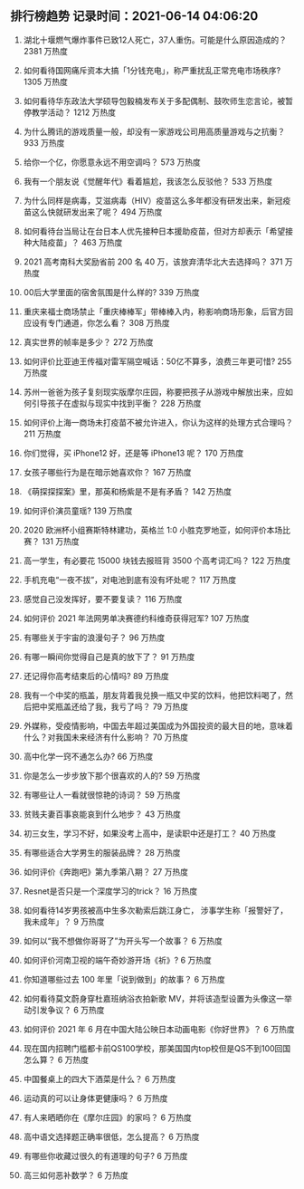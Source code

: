 
## 排行榜趋势 记录时间：2021-06-14 04:06:20
  
  1. 湖北十堰燃气爆炸事件已致12人死亡，37人重伤。可能是什么原因造成的？ 2381 万热度
    
  2. 如何看待国网痛斥资本大搞「1分钱充电」，称严重扰乱正常充电市场秩序? 1305 万热度
    
  3. 如何看待华东政法大学硕导包毅楠发布关于多配偶制、鼓吹师生恋言论，被暂停教学活动？ 1212 万热度
    
  4. 为什么腾讯的游戏质量一般，却没有一家游戏公司用高质量游戏与之抗衡？ 933 万热度
    
  5. 给你一个亿，你愿意永远不用空调吗？ 573 万热度
    
  6. 我有一个朋友说《觉醒年代》看着尴尬，我该怎么反驳他？ 533 万热度
    
  7. 为什么同样是病毒，艾滋病毒（HIV）疫苗这么多年都没有研发出来，新冠疫苗这么快就研发出来了呢？ 494 万热度
    
  8. 如何看待台当局让在台日本人优先接种日本援助疫苗，但对方却表示「希望接种大陆疫苗」？ 463 万热度
    
  9. 2021 高考南科大奖励省前 200 名 40 万，该放弃清华北大去选择吗？ 371 万热度
    
  10. 00后大学里面的宿舍氛围是什么样的? 339 万热度
    
  11. 重庆来福士商场禁止「重庆棒棒军」带棒棒入内，称影响商场形象，后官方回应设有专门通道，你怎么看？ 308 万热度
    
  12. 真实世界的帧率是多少？ 272 万热度
    
  13. 如何评价比亚迪王传福对雷军隔空喊话：50亿不算多，浪费三年更可惜? 255 万热度
    
  14. 苏州一爸爸为孩子复刻现实版摩尔庄园，称要把孩子从游戏中解放出来，应如何引导孩子在虚拟与现实中找到平衡？ 228 万热度
    
  15. 如何评价上海一商场未打疫苗不被允许进入，你认为这样的处理方式合理吗？ 211 万热度
    
  16. 你们觉得，买 iPhone12 好，还是等 iPhone13 呢？ 170 万热度
    
  17. 女孩子哪些行为是在暗示她喜欢你？ 167 万热度
    
  18. 《萌探探探案》里，那英和杨紫是不是有矛盾？ 142 万热度
    
  19. 如何评价演员童瑶? 139 万热度
    
  20. 2020 欧洲杯小组赛斯特林建功，英格兰 1:0 小胜克罗地亚，如何评价本场比赛？ 131 万热度
    
  21. 高一学生，有必要花 15000 块钱去报班背 3500 个高考词汇吗？ 122 万热度
    
  22. 手机充电“一夜不拔”，对电池到底有没有坏处呢？ 117 万热度
    
  23. 感觉自己没发挥好，要不要复读？ 116 万热度
    
  24. 如何评价 2021 年法网男单决赛德约科维奇获得冠军? 107 万热度
    
  25. 有哪些关于宇宙的浪漫句子？ 96 万热度
    
  26. 有哪一瞬间你觉得自己是真的放下了？ 91 万热度
    
  27. 还记得你高考结束后的心情吗? 89 万热度
    
  28. 我有一个中奖的瓶盖，朋友背着我兑换一瓶又中奖的饮料，他把饮料喝了，然后把中奖瓶盖还给了我，我亏了吗？ 79 万热度
    
  29. 外媒称，受疫情影响，中国去年超过美国成为外国投资的最大目的地，意味着什么？对我国未来经济有什么影响？ 70 万热度
    
  30. 高中化学一窍不通怎么办? 66 万热度
    
  31. 你是怎么一步步放下那个很喜欢的人的? 59 万热度
    
  32. 有哪些让人一看就很惊艳的诗词？ 59 万热度
    
  33. 贫贱夫妻百事哀能哀到什么地步？ 43 万热度
    
  34. 初三女生，学习不好，如果没考上高中，是读职中还是打工？ 40 万热度
    
  35. 有哪些适合大学男生的服装品牌？ 28 万热度
    
  36. 如何评价《奔跑吧》第九季第八期？ 27 万热度
    
  37. Resnet是否只是一个深度学习的trick？ 16 万热度
    
  38. 如何看待14岁男孩被高中生多次勒索后跳江身亡， 涉事学生称「报警好了，我未成年」？ 9 万热度
    
  39. 如何以“我不想做你哥哥了”为开头写一个故事？ 6 万热度
    
  40. 如何评价河南卫视的端午奇妙游开场《祈》? 6 万热度
    
  41. 你知道哪些过去 100 年里「说到做到」的故事？ 6 万热度
    
  42. 如何看待莫文蔚身穿杜嘉班纳浴衣拍新歌 MV，并将该造型设置为头像这一举动引发争议？ 6 万热度
    
  43. 如何评价 2021 年 6 月在中国大陆公映日本动画电影《你好世界》？ 6 万热度
    
  44. 现在国内招聘门槛都卡前QS100学校，那美国国内top校但是QS不到100回国怎么算？ 6 万热度
    
  45. 中国餐桌上的四大下酒菜是什么？ 6 万热度
    
  46. 运动真的可以让身体更健康吗？ 6 万热度
    
  47. 有人来晒晒你在《摩尔庄园》的家吗？ 6 万热度
    
  48. 高中语文选择题正确率很低，怎么提高？ 6 万热度
    
  49. 有哪些你收藏过很久的有道理的句子? 6 万热度
    
  50. 高三如何恶补数学？ 6 万热度
    